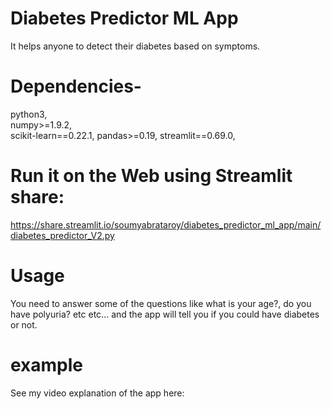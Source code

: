 # Diabetes Predictor ML App
It helps anyone to detect their diabetes based on symptoms.

# Dependencies-
python3,  
numpy>=1.9.2, <br>
scikit-learn==0.22.1, 
pandas>=0.19, 
streamlit==0.69.0, 

# Run it on the Web using Streamlit share:
https://share.streamlit.io/soumyabrataroy/diabetes_predictor_ml_app/main/diabetes_predictor_V2.py

# Usage
You need to answer some of the questions like what is your age?, do you have polyuria? etc etc... and the app will tell you if you could have diabetes or not.

# example
See my video explanation of the app here:



